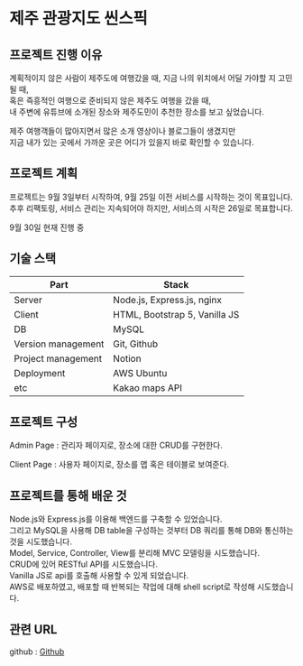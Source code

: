 # 제주 관광지도 씬스픽

## 프로젝트 진행 이유

계획적이지 않은 사람이 제주도에 여행갔을 때, 지금 나의 위치에서 어딜 가야할 지 고민될 때, <br>
혹은 즉흥적인 여행으로 준비되지 않은 제주도 여행을 갔을 때,<br>
내 주변에 유튜브에 소개된 장소와 제주도민이 추천한 장소를 보고 싶었습니다.<br>

제주 여행객들이 많아지면서 많은 소개 영상이나 블로그들이 생겼지만<br>
지금 내가 있는 곳에서 가까운 곳은 어디가 있을지 바로 확인할 수 있습니다.<br>

## 프로젝트 계획

프로젝트는 9월 3일부터 시작하여, 9월 25일 이전 서비스를 시작하는 것이 목표입니다.<br>
추후 리팩토링, 서비스 관리는 지속되어야 하지만, 서비스의 시작은 26일로 목표합니다.<br>

9월 30일 현재 진행 중

## 기술 스택

| Part               | Stack                         |
| ------------------ | ----------------------------- |
| Server             | Node.js, Express.js, nginx    |
| Client             | HTML, Bootstrap 5, Vanilla JS |
| DB                 | MySQL                         |
| Version management | Git, Github                   |
| Project management | Notion                        |
| Deployment         | AWS Ubuntu                    |
| etc                | Kakao maps API                |

## 프로젝트 구성

Admin Page : 관리자 페이지로, 장소에 대한 CRUD를 구현한다.

Client Page : 사용자 페이지로, 장소를 맵 혹은 테이블로 보여준다.

## 프로젝트를 통해 배운 것

Node.js와 Express.js를 이용해 백엔드를 구축할 수 있었습니다.<br>
그리고 MySQL을 사용해 DB table을 구성하는 것부터 DB 쿼리를 통해 DB와 통신하는 것을 시도했습니다. <Br>
Model, Service, Controller, View를 분리해 MVC 모델링을 시도했습니다.<br>
CRUD에 있어 RESTful API를 시도했습니다.<br>
Vanilla JS로 api를 호출해 사용할 수 있게 되었습니다.<br>
AWS로 배포하였고, 배포할 때 반복되는 작업에 대해 shell script로 작성해 시도했습니다.<br>

## 관련 URL

github : [Github](https://github.com/younGsse/scenespick)
